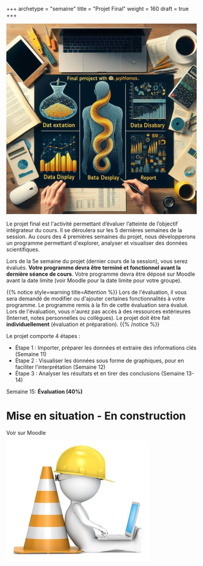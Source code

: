 +++
archetype = "semaine"
title = "Projet Final"
weight = 160
draft = true
+++

![Projet final](./projet-final.jpeg?width=25vw)


Le projet final est l'activité permettant d’évaluer l’atteinte de l’objectif intégrateur du cours.
Il se déroulera sur les 5 dernières semaines de la session.
Au cours des 4 premières semaines du projet, nous développerons un programme permettant d'explorer, analyser et visualiser des données scientifiques.

Lors de la 5e semaine du projet (dernier cours de la session), vous serez évalués.
**Votre programme devra être terminé et fonctionnel avant la dernière séance de cours**.
Votre programme devra être déposé sur Moodle avant la date limite (voir Moodle pour la date limite pour votre groupe).

{{% notice style=warning title=Attention %}}
Lors de l'évaluation, il vous sera demandé de modifier ou d'ajouter certaines fonctionnalités à votre programme.
Le programme remis à la fin de cette évaluation sera évalué.
Lors de l'évaluation, vous n'aurez pas accès à des ressources extérieures (Internet, notes personnelles ou collègues).
Le projet doit être fait **individuellement** (évaluation et préparation).
{{% /notice %}}

Le projet comporte 4 étapes :
- Étape 1 : Importer, préparer les données et extraire des informations clés (Semaine 11)
- Étape 2 : Visualiser les données sous forme de graphiques, pour en faciliter l'interprétation (Semaine 12)
- Étape 3 : Analyser les résultats et en tirer des conclusions (Semaine 13-14)

Semaine 15: **Évaluation (40%)**

# Mise en situation - En construction

Voir sur Moodle

![En construction](./construction.jpg?width=25vw)